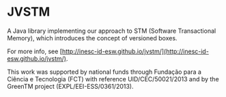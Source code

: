 JVSTM
=====

A Java library implementing our approach to STM (Software Transactional Memory), which introduces the concept of versioned boxes.

For more info, see [http://inesc-id-esw.github.io/jvstm/](http://inesc-id-esw.github.io/jvstm/).

This work was supported by national funds through Fundação para a Ciência e Tecnologia (FCT) with reference UID/CEC/50021/2013 and by the GreenTM project (EXPL/EEI-ESS/0361/2013).
